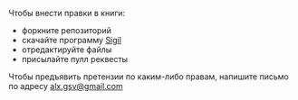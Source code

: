 Чтобы внести правки в книги:

* форкните репозиторий
* скачайте программу [Sigil](https://code.google.com/p/sigil/)
* отредактируйте файлы
* присылайте пулл реквесты

Чтобы предъявить претензии по каким-либо правам, напишите письмо по адресу alx.gsv@gmail.com